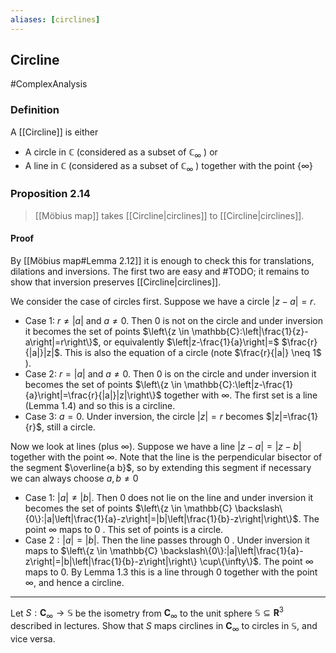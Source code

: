 ```yaml
---
aliases: [circlines]
---
```

## Circline
#ComplexAnalysis 

### Definition
A [[Circline]] is either
- A circle in $\mathbb{C}$ (considered as a subset of $\mathbb{C}_{\infty}$ ) or
- A line in $\mathbb{C}$ (considered as a subset of $\mathbb{C}_{\infty}$ ) together with the point $\{\infty\}$

### Proposition 2.14
> [[Möbius map]] takes [[Circline|circlines]] to [[Circline|circlines]].

#### Proof
By [[Möbius map#Lemma 2.12]] it is enough to check this for translations, dilations and inversions. The first two are easy and #TODO; it remains to show that inversion preserves [[Circline|circlines]].

We consider the case of circles first. Suppose we have a circle $|z-a|=r$. 
- Case 1: $r \neq|a|$ and $a \neq 0$. Then 0 is not on the circle and under inversion it becomes the set of points $\left\{z \in \mathbb{C}:\left|\frac{1}{z}-a\right|=r\right\}$, or equivalently $\left|z-\frac{1}{a}\right|=$ $\frac{r}{|a|}|z|$. This is also the equation of a circle (note $\frac{r}{|a|} \neq 1$ ).
- Case 2: $r=|a|$ and $a \neq 0 .$ Then 0 is on the circle and under inversion it becomes the set of points $\left\{z \in \mathbb{C}:\left|z-\frac{1}{a}\right|=\frac{r}{|a|}|z|\right\}$ together with $\infty$. The first set is a line (Lemma 1.4) and so this is a circline.
- Case 3: $a=0$. Under inversion, the circle $|z|=r$ becomes $|z|=\frac{1}{r}$, still a circle.

Now we look at lines (plus $\infty$). Suppose we have a line $|z-a|=|z-b|$ together with the point $\infty$. Note that the line is the perpendicular bisector of the segment $\overline{a b}$, so by extending this segment if necessary we can always choose $a, b \neq 0$

- Case 1: $|a| \neq|b|$. Then 0 does not lie on the line and under inversion it becomes the set of points $\left\{z \in \mathbb{C} \backslash\{0\}:|a|\left|\frac{1}{a}-z\right|=|b|\left|\frac{1}{b}-z\right|\right\}$. The point $\infty$ maps to 0 . This set of points is a circle.
- Case $2:|a|=|b|$. Then the line passes through 0 . Under inversion it maps to $\left\{z \in \mathbb{C} \backslash\{0\}:|a|\left|\frac{1}{a}-z\right|=|b|\left|\frac{1}{b}-z\right|\right\} \cup\{\infty\}$. The point $\infty$ maps to $0 .$ By Lemma $1.3$ this is a line through 0 together with the point $\infty$, and hence a circline.

---
Let $S: \mathbf{C}_{\infty} \rightarrow \mathbb{S}$ be the isometry from $\mathbf{C}_{\infty}$ to the unit sphere $\mathbb{S} \subseteq \mathbf{R}^{3}$ described in lectures. Show that $S$ maps circlines in $\mathbf{C}_{\infty}$ to circles in $\mathbb{S}$, and vice versa.